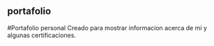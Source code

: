 ## portafolio
#Portafolio personal
Creado para mostrar informacion acerca de mí y algunas certificaciones.
